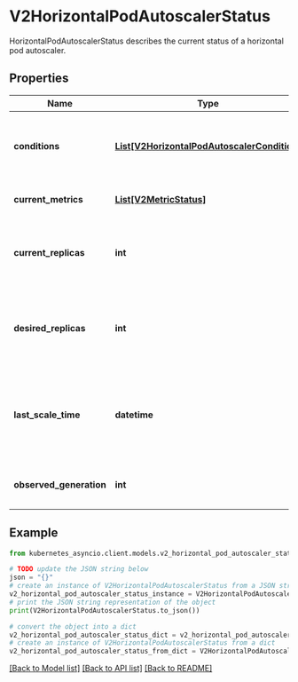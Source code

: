 # V2HorizontalPodAutoscalerStatus

HorizontalPodAutoscalerStatus describes the current status of a horizontal pod autoscaler.

## Properties

Name | Type | Description | Notes
------------ | ------------- | ------------- | -------------
**conditions** | [**List[V2HorizontalPodAutoscalerCondition]**](V2HorizontalPodAutoscalerCondition.md) | conditions is the set of conditions required for this autoscaler to scale its target, and indicates whether or not those conditions are met. | [optional] 
**current_metrics** | [**List[V2MetricStatus]**](V2MetricStatus.md) | currentMetrics is the last read state of the metrics used by this autoscaler. | [optional] 
**current_replicas** | **int** | currentReplicas is current number of replicas of pods managed by this autoscaler, as last seen by the autoscaler. | [optional] 
**desired_replicas** | **int** | desiredReplicas is the desired number of replicas of pods managed by this autoscaler, as last calculated by the autoscaler. | 
**last_scale_time** | **datetime** | lastScaleTime is the last time the HorizontalPodAutoscaler scaled the number of pods, used by the autoscaler to control how often the number of pods is changed. | [optional] 
**observed_generation** | **int** | observedGeneration is the most recent generation observed by this autoscaler. | [optional] 

## Example

```python
from kubernetes_asyncio.client.models.v2_horizontal_pod_autoscaler_status import V2HorizontalPodAutoscalerStatus

# TODO update the JSON string below
json = "{}"
# create an instance of V2HorizontalPodAutoscalerStatus from a JSON string
v2_horizontal_pod_autoscaler_status_instance = V2HorizontalPodAutoscalerStatus.from_json(json)
# print the JSON string representation of the object
print(V2HorizontalPodAutoscalerStatus.to_json())

# convert the object into a dict
v2_horizontal_pod_autoscaler_status_dict = v2_horizontal_pod_autoscaler_status_instance.to_dict()
# create an instance of V2HorizontalPodAutoscalerStatus from a dict
v2_horizontal_pod_autoscaler_status_from_dict = V2HorizontalPodAutoscalerStatus.from_dict(v2_horizontal_pod_autoscaler_status_dict)
```
[[Back to Model list]](../README.md#documentation-for-models) [[Back to API list]](../README.md#documentation-for-api-endpoints) [[Back to README]](../README.md)


